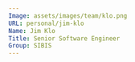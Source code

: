```yaml
---
Image: assets/images/team/klo.png
URL: personal/jim-klo
Name: Jim Klo
Title: Senior Software Engineer
Group: SIBIS
---
```

